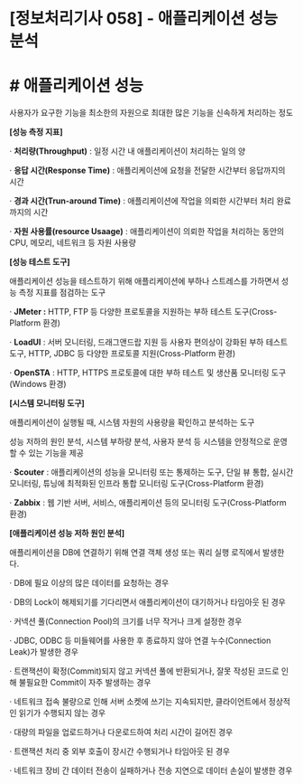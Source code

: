 # [정보처리기사 058] - 애플리케이션 성능 분석



# **# 애플리케이션 성능**

사용자가 요구한 기능을 최소한의 자원으로 최대한 많은 기능을 신속하게 처리하는 정도



**[성능 측정 지표]**

· **처리량(Throughput)** : 일정 시간 내 애플리케이션이 처리하는 일의 양

· **응답 시간(Response Time)** : 애플리케이션에 요청을 전달한 시간부터 응답까지의 시간

· **경과 시간(Trun-around Time)** : 애플리케이션에 작업을 의뢰한 시간부터 처리 완료까지의 시간

· **자원 사용률(resource Usaage)** : 애플리케이션이 의뢰한 작업을 처리하는 동안의 CPU, 메모리, 네트워크 등 자원 사용량



**[성능 테스트 도구]**

애플리케이션 성능을 테스트하기 위해 애플리케이션에 부하나 스트레스를 가하면서 성능 측정 지표를 점검하는 도구

· **JMeter :** HTTP, FTP 등 다양한 프로토콜을 지원하는 부하 테스트 도구(Cross-Platform 환경)

· **LoadUI** : 서버 모니터링, 드래그앤드랍 지원 등 사용자 편의상이 강화된 부하 테스트 도구, HTTP, JDBC 등 다양한 프로토콜 지원(Cross-Platform 환경)

· **OpenSTA** : HTTP, HTTPS 프로토콜에 대한 부하 테스트 및 생산품 모니터링 도구(Windows 환경)



**[시스템 모니터링 도구]**

애플리케이션이 실행될 때, 시스템 자원의 사용량을 확인하고 분석하는 도구

성능 저하의 원인 분석, 시스템 부하량 분석, 사용자 분석 등 시스템을 안정적으로 운영할 수 있는 기능을 제공

· **Scouter** : 애플리케이션의 성능을 모니터링 또는 통제하는 도구, 단일 뷰 통합, 실시간 모니터링, 튜닝에 최적화된 인프라 통합 모니터링 도구(Cross-Platform 환경)

· **Zabbix** : 웹 기반 서버, 서비스, 애플리케이션 등의 모니터링 도구(Cross-Platform 환경)



**[애플리케이션 성능 저하 원인 분석]**

애플리케이션을 DB에 연결하기 위해 연결 객체 생성 또는 쿼리 실행 로직에서 발생한다.

· DB에 필요 이상의 많은 데이터를 요청하는 경우

· DB의 Lock이 해제되기를 기다리면서 애플리케이션이 대기하거나 타임아웃 된 경우

· 커넥션 풀(Connection Pool)의 크기를 너무 작거나 크게 설정한 경우

· JDBC, ODBC 등 미들웨어를 사용한 후 종료하지 않아 연결 누수(Connection Leak)가 발생한 경우

· 트랜잭션이 확정(Commit)되지 않고 커넥션 풀에 반환되거나, 잘못 작성된 코드로 인해 불필요한 Commit이 자주 발생하는 경우

· 네트워크 접속 불량으로 인해 서버 소켓에 쓰기는 지속되지만, 클라이언트에서 정상적인 읽기가 수행되지 않는 경우

· 대량의 파일을 업로드하거나 다운로드하여 처리 시간이 길어진 경우

· 트랜잭션 처리 중 외부 호출이 장시간 수행되거나 타임아웃 된 경우

· 네트워크 장비 간 데이터 전송이 실패하거나 전송 지연으로 데이터 손실이 발생한 경우
